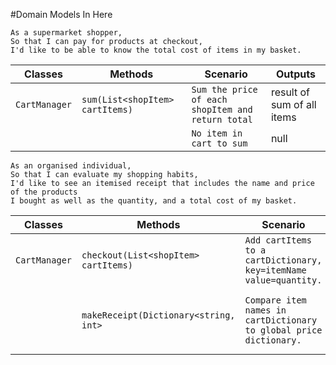 #Domain Models In Here
```
As a supermarket shopper,
So that I can pay for products at checkout,
I'd like to be able to know the total cost of items in my basket.
```
| Classes         | Methods                       | Scenario				                        | Outputs		           |
|-----------------|-------------------------------|-------------------------------------------------|--------------------------|
|  `CartManager`  |`sum(List<shopItem> cartItems)`|`Sum the price of each shopItem and return total`|result of sum of all items|
|                 |                               |`No item in cart to sum`                         |null                      |

```
As an organised individual,
So that I can evaluate my shopping habits,
I'd like to see an itemised receipt that includes the name and price of the products
I bought as well as the quantity, and a total cost of my basket.
```
| Classes         | Methods                             | Scenario                                                         | Outputs			                         |
|-----------------|-------------------------------------|------------------------------------------------------------------|---------------------------------------------|
|  `CartManager`  |`checkout(List<shopItem> cartItems)` |`Add cartItems to a cartDictionary, key=itemName value=quantity. `|Dictionary with all cartItems                |
|                 |`makeReceipt(Dictionary<string, int>`|`Compare item names in cartDictionary to global price dictionary.`|List with string of items, quantity and price|